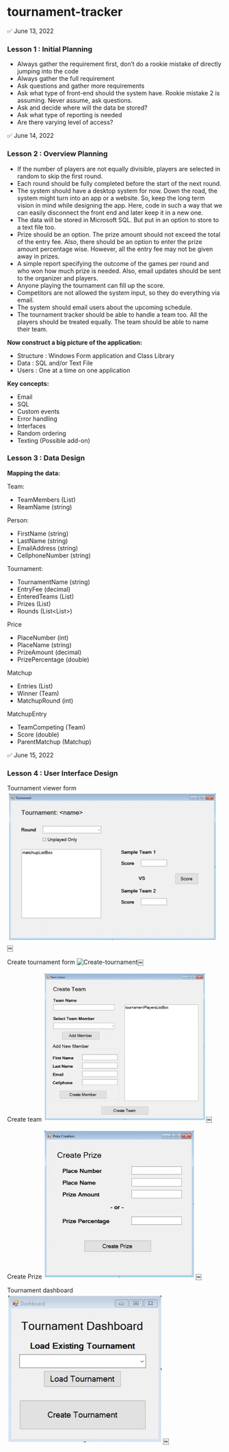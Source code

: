 # tournament-tracker

:white_check_mark: June 13, 2022

### Lesson 1 : Initial Planning

- Always gather the requirement first, don’t do a rookie mistake of directly jumping into the code
- Always gather the full requirement
- Ask questions and gather more requirements
- Ask what type of front-end should the system have. Rookie mistake 2 is assuming. Never assume, 
ask questions.
- Ask and decide where will the data be stored?
- Ask what type of reporting is needed
- Are there varying level of access?



:white_check_mark: June 14, 2022

### Lesson 2 : Overview Planning

- If the number of players are not equally divisible, players are selected in random to skip the 
first round.
-  Each round should be fully completed before the start of the next round.
- The system should have a desktop system for now. Down the road, the system might turn into an app 
or a website. So, keep the long term vision in mind while designing the app. Here, code in such a 
way that we can easily disconnect the front end and later keep it in a new one. 
- The data will be stored in Microsoft SQL. But put in an option to store to a text file too.
- Prize should be an option. The prize amount should not exceed the total of the entry fee. Also, 
there should be an option to enter the prize amount percentage wise. However, all the entry fee may 
not be given away in prizes.
- A simple report specifying the outcome of the games per round and who won how much prize is 
needed. Also, email updates should be sent to the organizer and players.
- Anyone playing the tournament can fill up the score.
- Competitors are not allowed the system input, so they do everything via email.
- The system should email users about the upcoming schedule.
- The tournament tracker should be able to handle a team too. All the players should be treated 
equally. The team should be able to name their team.

**Now construct a big picture of the application:**
- Structure : Windows Form application and Class Library
- Data : SQL and/or Text File
- Users : One at a time on one application

**Key concepts:**
- Email
- SQL
- Custom events
- Error handling
- Interfaces
- Random ordering
- Texting (Possible add-on)



### Lesson 3 : Data Design

**Mapping the data:**

Team:
- TeamMembers (List<Person>)
- ReamName (string)

Person:
- FirstName (string)
- LastName (string)
- EmailAddress (string)
- CellphoneNumber (string)

Tournament:
- TournamentName (string)
- EntryFee (decimal)
- EnteredTeams (List<Team>)
- Prizes (List<Prize>)
- Rounds (List<List<Matchup>>)

Price
- PlaceNumber (int)
- PlaceName (string)
- PrizeAmount (decimal)
- PrizePercentage (double)

Matchup
- Entries (List<MatchupEntry>)
- Winner (Team)
- MatchupRound (int)

MatchupEntry
- TeamCompeting (Team)
- Score (double)
- ParentMatchup (Matchup)


:white_check_mark: June 15, 2022

### Lesson 4 : User Interface Design

Tournament viewer form
![Tournament-viewer](images/tournament-viewer.png)￼

Create tournament form
![Create-tournament](images/create-tournament.png)￼

Create team
![Create-team](images/create-team.png)￼

Create Prize
![Create-prize](images/create-prize.png)￼

Tournament dashboard
![Tournament-dashboard](images/tournament-dashboard.png)￼

